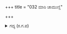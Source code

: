 +++
title = "032 ಮಾರಿ ಚಾಮುಣ್ಡಿ"

+++

<details><summary>ಗದ್ಯ (ಕ.ಗ.ಪ) </summary>

32. ಮಾರಿ, ಚಾಮುಂಡಿ, ಸ್ಮಶಾನಾಕಾರವತಿ, ಕಾಳರಾತ್ರಿ, ಭೂದೇವಿ, ಜಯಲಕ್ಷ್ಮಿ, ಯೋಗಿನಿ, ಯಜ್ಞದೇವಿ, ವೀರಲಕ್ಷ್ಮಿ, ವನಲಕ್ಷ್ಮಿ, ಶಾಕಿನಿ ಡಾಕಿನಿ ಮುಂತಾದ ಶಕ್ತಿ ದೇವತೆಗಳೆಲ್ಲಾ ಕೂಡಲೇ ಶಬರಿಯರಾದರು.
</details>

